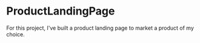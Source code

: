 # ProductLandingPage

<p>For this project, I've built a product landing page to market a product of my choice.</p>
